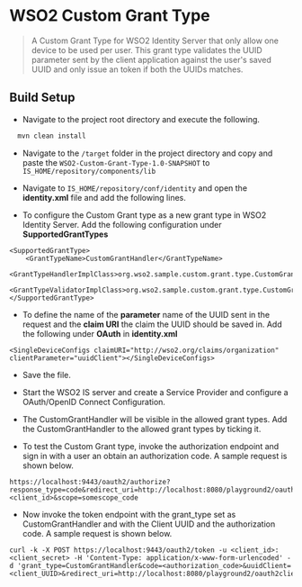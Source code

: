 # WSO2 Custom Grant Type
 
> A Custom Grant Type for WSO2 Identity Server that only allow one device to be used per user. This grant type validates the UUID parameter sent by the client application against the user's saved UUID and only issue an token if both the UUIDs matches.

## Build Setup

* Navigate to the project root directory and execute the following.
``` bash
  mvn clean install
```
* Navigate to the `/target` folder in the project directory and copy and paste the `WSO2-Custom-Grant-Type-1.0-SNAPSHOT` to `IS_HOME/repository/components/lib`

* Navigate to `IS_HOME/repository/conf/identity` and open the **identity.xml** file and add the following lines.
- To configure the Custom Grant type as a new grant type in WSO2 Identity Server. Add the following configuration under **SupportedGrantTypes**
```
<SupportedGrantType>
    <GrantTypeName>CustomGrantHandler</GrantTypeName>
    <GrantTypeHandlerImplClass>org.wso2.sample.custom.grant.type.CustomGrantHandler</GrantTypeHandlerImplClass>
    <GrantTypeValidatorImplClass>org.wso2.sample.custom.grant.type.CustomGrantValidator</GrantTypeValidatorImplClass>
</SupportedGrantType>
``` 
 - To define the name of the **parameter** name of the UUID sent in the request and the **claim URI** the claim the UUID should be saved in. Add the following under **OAuth** in **identity.xml**
```
<SingleDeviceConfigs claimURI="http://wso2.org/claims/organization" clientParameter="uuidClient"></SingleDeviceConfigs>
``` 
* Save the file.

* Start the WSO2 IS server and create a Service Provider and configure a OAuth/OpenID Connect Configuration.

* The CustomGrantHandler will be visible in the allowed grant types. Add the CustomGrantHandler to the allowed grant types by ticking it.

* To test the Custom Grant type, invoke the authorization endpoint and sign in with a user an obtain an authorization code.
A sample request is shown below.
```
https://localhost:9443/oauth2/authorize?response_type=code&redirect_uri=http://localhost:8080/playground2/oauth2client&client_id=<client_id>&scope=somescope_code
```

* Now invoke the token endpoint with the grant_type set as CustomGrantHandler and with the Client UUID and the authorization code. A sample request is shown below.

```
curl -k -X POST https://localhost:9443/oauth2/token -u <client_id>:<client_secret> -H 'Content-Type: application/x-www-form-urlencoded' -d 'grant_type=CustomGrantHandler&code=<authorization_code>&uuidClient=<client_UUID>&redirect_uri=http://localhost:8080/playground2/oauth2client'
```

